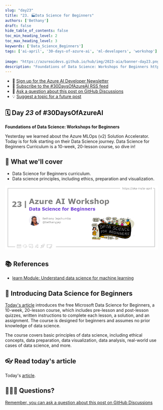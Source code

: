 ```yaml
---
slug: "day23"
title: "23. 🏭Data Science for Beginners"
authors: ['Bethany']
draft: false
hide_table_of_contents: false
toc_min_heading_level: 2
toc_max_heading_level: 3
keywords: ['Data_Science_Beginners']
tags: ['ai-april', '30-days-of-azure-ai', 'ml-developers', 'workshop']

image: "https://azureaidevs.github.io/hub/img/2023-aia/banner-day23.png"
description: "Foundations of Data Science: Workshops for Beginners https://azureaidevs.github.io/hub/2023-aia/day23 #30DaysOfAzureAI #AzureAiDevs #AI #DataScience"
---
```


<head>  

  <link rel="canonical" href="https://microsoft.github.io/Data-Science-For-Beginners"  />

</head>

- 📧 [Sign up for the Azure AI Developer Newsletter](https://aka.ms/azure-ai-dev-newsletter)
- 📰 [Subscribe to the #30DaysOfAzureAI RSS feed](https://azureaidevs.github.io/hub/2023-aia/rss.xml)
- 📌 [Ask a question about this post on GitHub Discussions](https://github.com/AzureAiDevs/hub/discussions/categories/23-data-science-for-beginners)
- 💡 [Suggest a topic for a future post](https://github.com/AzureAiDevs/hub/discussions/categories/call-for-content)

## 🗓️ Day _23_ of #30DaysOfAzureAI

<!-- README
The following description is also used for the tweet. So it should be action oriented and grab attention 
If you update the description, please update the description: in the frontmatter as well.
-->

**Foundations of Data Science: Workshops for Beginners**

<!-- README
The following is the intro to the post. It should be a short teaser for the post.
-->

Yesterday we learned about the Azure MLOps (v2) Solution Accelerator. Today is for folk starting on their Data Science journey. Data Science for Beginners Curriculum is a 10-week, 20-lesson course, so dive in!

## 🎯 What we'll cover

<!-- README
The following list is the main points of the post. There should be 3-4 main points.
 -->


- Data Science for Beginners curriculum.
- Data science principles, including ethics, preparation and visualization.

<!-- 
- Main point 1
- Main point 2
- Main point 3 
- Main point 4
-->

![Image banner for day 23](./../../static/img/2023-aia/banner-day23.png)

<!-- README
Add or update a list relevant references here. These could be links to other blog posts, Microsoft Learn Module, videos, or other resources.
-->


## 📚 References

- [learn Module: Understand data science for machine learning](https://learn.microsoft.com/training/paths/understand-machine-learning?WT.mc_id=aiml-89446-dglover)


<!-- README
The following is the body of the post. It should be an overview of the post that you are referencing.
See the Learn More section, if you supplied a canonical link, then will be displayed here.
-->


## 🚌 Introducing Data Science for Beginners

[Today's article](https://microsoft.github.io/Data-Science-For-Beginners) introduces the free Microsoft Data Science for Beginners, a 10-week, 20-lesson course, which includes pre-lesson and post-lesson quizzes, written instructions to complete each lesson, a solution, and an assignment. The course is designed for beginners and assumes no prior knowledge of data science.

The course covers basic principles of data science, including ethical concepts, data preparation, data visualization, data analysis, real-world use cases of data science, and more.

## 👓 Read today's article

Today's [article](https://microsoft.github.io/Data-Science-For-Beginners).


## 🙋🏾‍♂️ Questions?

[Remember, you can ask a question about this post on GitHub Discussions](https://github.com/AzureAiDevs/Discussions/discussions/categories/23-data-science-for-beginners)